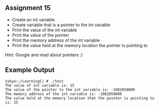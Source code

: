 ## Assignment 15
+ Create an int variable
+ Create variable that is a pointer to the int variable
+ Print the value of the int variable
+ Print the value of the pointer
+ Print the memory address of the int variable
+ Print the value held at the memory location the pointer is pointing to

Hint: Google and read about pointers :)

## Example Output
```terminal_session
tokyo:~/LearningC/ # ./test                                        
The value of int variable is: 15
The value of the pointer to the int variable is: -1082059800
The memory address of the int variable is: -1082059800
The value held at the memory location that the pointer is pointing to is: 15
```

